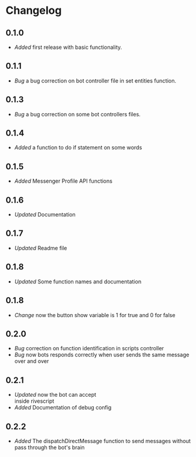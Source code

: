 # Changelog

## 0.1.0

- *Added* first release with basic functionality.

## 0.1.1

- *Bug* a bug correction on bot controller file in set entities function.

## 0.1.3

- *Bug* a bug correction on some bot controllers files.

## 0.1.4

- *Added* a function to do if statement on some words

## 0.1.5

- *Added* Messenger Profile API functions

## 0.1.6

- *Updated* Documentation

## 0.1.7

- *Updated* Readme file

## 0.1.8

- *Updated* Some function names and documentation

## 0.1.8

- *Change* now the button show variable is 1 for true and 0 for false

## 0.2.0

- *Bug* correction on function identification in scripts controller
- *Bug* now bots responds correctly when user sends the same message over and over

## 0.2.1

- *Updated* now the bot can accept <br> inside rivescript
- *Added* Documentation of debug config

## 0.2.2

- *Added* The dispatchDirectMessage function to send messages without pass through the bot's brain

